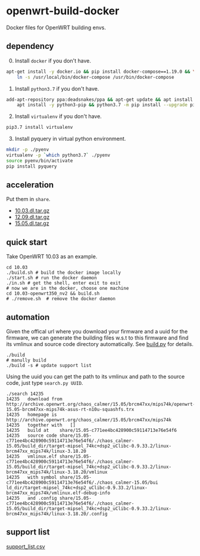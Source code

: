 # openwrt-build-docker

Docker files for OpenWRT building envs.

## dependency

0. Install `docker` if you don't have.
```bash
apt-get install -y docker.io && pip install docker-compose==1.19.0 && \
    ln -s /usr/local/bin/docker-compose /usr/bin/docker-compose
```

1. Install `python3.7` if you don't have.
```bash
add-apt-repository ppa:deadsnakes/ppa && apt-get update && apt install -y python3.7 && \
    apt install -y python3-pip && python3.7 -m pip install --upgrade pip
```

2. Install `virtualenv` if you don't have.
```bash
pip3.7 install virtualenv
```

3. Install pyquery in virtual python environment.
```bash
mkdir -p ./pyenv
virtualenv -p `which python3.7` ./pyenv
source pyenv/bin/activate
pip install pyquery
```

## acceleration


Put them in `share`.

+ [10.03.dl.tar.gz](https://drive.google.com/file/d/1S4TdLBQDgnVv2cifXMhSR1umo5_Bo2tu/view?usp=sharing)
+ [12.09.dl.tar.gz](https://drive.google.com/open?id=1hc0PujRBhNEn_2zC8_etlGmVJAYHEq6Q)
+ [15.05.dl.tar.gz](https://drive.google.com/file/d/1R86VpMVnaCLeb_iHCRAqkV_sSTc40-i-/view?usp=sharing)


## quick start

Take OpenWRT 10.03 as an example.

```shell script
cd 10.03
./build.sh # build the docker image locally
./start.sh # run the docker daemon
./in.sh # get the shell, enter exit to exit
# now we are in the docker, choose one machine
cd 10.03-openwrt350_nv2 && build.sh
# ./remove.sh  # remove the docker daemon
```
## automation

Given the offical url where you download your firmware and a uuid for the firmware, we can generate the building files
w.s.t to this firmware and find its vmlinux and source code directory automatically. See [build.py](./build.py) for details.

```shell script
./build
# manully build
./build -s # update support list
```

Using the uuid you can get the path to its vmlinux and path to the source code, just type `search.py UUID`.

```shell script
./search 14235
14235   download from   http://archive.openwrt.org/chaos_calmer/15.05/brcm47xx/mips74k/openwrt-15.05-brcm47xx-mips74k-asus-rt-n10u-squashfs.trx
14235   homepage is http://archive.openwrt.org/chaos_calmer/15.05/brcm47xx/mips74k
14235   together with   []
14235   build at    share/15.05-c771ee4bc428900c59114713e76e54f6
14235   source code share/15.05-c771ee4bc428900c59114713e76e54f6/./chaos_calmer-15.05/build_dir/target-mipsel_74kc+dsp2_uClibc-0.9.33.2/linux-brcm47xx_mips74k/linux-3.18.20
14235   vmlinux.elf share/15.05-c771ee4bc428900c59114713e76e54f6/./chaos_calmer-15.05/build_dir/target-mipsel_74kc+dsp2_uClibc-0.9.33.2/linux-brcm47xx_mips74k/linux-3.18.20/vmlinux
14235   with symbol share/15.05-c771ee4bc428900c59114713e76e54f6/./chaos_calmer-15.05/bui  ld_dir/target-mipsel_74kc+dsp2_uClibc-0.9.33.2/linux-brcm47xx_mips74k/vmlinux.elf-debug-info
14235   and .config share/15.05-c771ee4bc428900c59114713e76e54f6/./chaos_calmer-15.05/build_dir/target-mipsel_74kc+dsp2_uClibc-0.9.33.2/linux-brcm47xx_mips74k/linux-3.18.20/.config
```

## support list

[support_list.csv](./support_list.csv)
